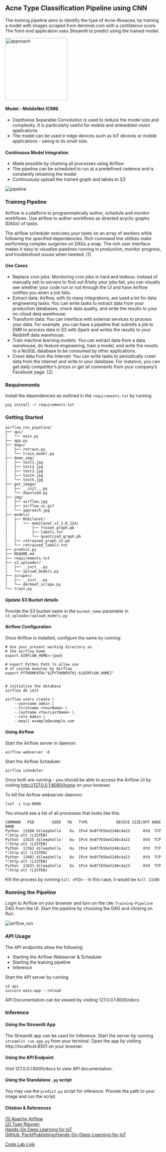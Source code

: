 ## Acne Type Classification Pipeline using CNN 

The training pipeline aims to identify the type of Acne-Rosacea, by training a model with images scraped from dermnet.com with a confidence score.
The front-end application uses Streamlit to predict using the trained model.

<img src="/airflow_cnn_pipeline/img/approach.jpg" alt="approach" width="200"/>


#### Model - MobileNet (CNN) 
- Depthwise Separable Convolution is used to reduce the model size and complexity. It is particularly useful for mobile and embedded vision applications
- The model can be used in edge devices such as IoT devices or mobile applications - owing to its small size.

#### Continuous Model Integration

- Made possible by chaining all processes using Airflow
- The pipeline can be scheduled to run at a predefined cadence and is constantly retraining the model
- Continuously upload the trained graph and labels to S3

![pipeline](/airflow_cnn_pipeline/img/airflow.jpg)

### Training Pipeline

Airflow is a platform to programmatically author, schedule and monitor workflows.
Use airflow to author workflows as directed acyclic graphs (DAGs) of tasks. 

The airflow scheduler executes your tasks on an array of workers while following the specified dependencies. Rich command line utilities make performing complex surgeries on DAGs a snap. The rich user interface makes it easy to visualize pipelines running in production, monitor progress, and troubleshoot issues when needed. [1]

#### Use Cases

- Replace cron jobs: Monitoring cron jobs is hard and tedious. Instead of manually ssh to servers to find out if/why your jobs fail, you can visually see whether your code run or not through the UI and have Airflow notifies you when a job fails.
- Extract data: Airflow, with its many integrations, are used a lot for data engineering tasks. You can write tasks to extract data from your production databases, check data quality, and write the results to your on-cloud data warehouse.
- Transform data: You can interface with external services to process your data. For example, you can have a pipeline that submits a job to EMR to process data in S3 with Spark and writes the results to your Redshift data warehouse.
- Train machine learning models: You can extract data from a data warehouse, do feature engineering, train a model, and write the results to a NoSQL database to be consumed by other applications.
- Crawl data from the Internet: You can write tasks to periodically crawl data from the Internet and write to your database. For instance, you can get daily competitor’s prices or get all comments from your company’s Facebook page. [2]

### Requirements

Install the dependencies as outlined in the `requirements.txt` by running
```
pip install -r requirements.txt
```

### Getting Started 

```
airflow_cnn_pipeline/
├── api/
│   └── main.py
├── app.py
├── dags/
│   ├── retrain.py
│   └── train_model.py
├── demo_img/
│   ├── test1.jpg
│   ├── test2.jpg
│   ├── test3.jpg
│   ├── test4.jpg
│   └── test5.jpg
├── get_image/
│   ├── __init__.py
│   └── download.py
├── img/
│   ├── airflow.jpg
│   ├── airflow_ui.gif
│   └── approach.jpg
├── models/
│   ├── Mobilenet/
│   │   └── mobilenet_v1_1.0_224/
│   │       ├── frozen_graph.pb
│   │       ├── labels.txt
│   │       └── quantized_graph.pb
│   ├── retrained_graph_v2.pb
│   └── retrained_labels.txt
├── predict.py
├── README.md
├── requirements.txt
├── s3_uploader/
│   ├── __init__.py
│   └── upload_models.py
├── scraper/
│   ├── __init__.py
│   └── dermnet_scrape.py
└── train.py
```


#### Update S3 Bucket details

Provide the S3 bucket name in the `bucket_name` parameter in `s3_uploader/upload_models.py`

#### Airflow Configuration

Once Airflow is installed, configure the same by running:

```
# Use your present working directory as
# the airflow home
export AIRFLOW_HOME=~(pwd)

# export Python Path to allow use
# of custom modules by Airflow
export PYTHONPATH="${PYTHONPATH}:${AIRFLOW_HOME}"


# initialize the database
airflow db init

airflow users create \
    --username admin \
    --firstname <YourName> \
    --lastname <YourLastName> \
    --role Admin \
    --email example@example.com
```

#### Using Airflow

Start the Airflow server in daemon
```
airflow webserver -D
```
Start the Airflow Scheduler
```
airflow scheduler
```

Once both are running - you should be able to access the Airflow UI by visiting http://127.0.0.1:8080/home on your browser.

To kill the Airflow webserver daemon:
```
lsof -i tcp:8080  
```
You should see a list of all processes that looks like this:
```
COMMAND   PID        USER   FD   TYPE             DEVICE SIZE/OFF NODE NAME
Python  13280 dileepholla    6u  IPv4 0x8f7b5be5240cda23      0t0  TCP *:http-alt (LISTEN)
Python  13325 dileepholla    6u  IPv4 0x8f7b5be5240cda23      0t0  TCP *:http-alt (LISTEN)
Python  13362 dileepholla    6u  IPv4 0x8f7b5be5240cda23      0t0  TCP *:http-alt (LISTEN)
Python  13401 dileepholla    6u  IPv4 0x8f7b5be5240cda23      0t0  TCP *:http-alt (LISTEN)
Python  13431 dileepholla    6u  IPv4 0x8f7b5be5240cda23      0t0  TCP *:http-alt (LISTEN)
```

Kill the process by running `kill <PID>` - in this case, it would be `kill 13280`

### Running the Pipeline

Login to Airflow on your browser and turn on the `CNN-Training-Pipeline` DAG from the UI. Start the pipeline by choosing the DAG and clicking on Run.

![airflow_run](/airflow_cnn_pipeline/img/airflow_ui.gif)


### API Usage

The API endpoints allow the following:
- Starting the Airflow Webserver & Scheduler
- Starting the training pipeline
- Inference

Start the API server by running
```
cd api
uvicorn main:app --reload
```

API Documentation can be viewed by visiting 127.0.0.1:8000/docs

### Inference

#### Using the Streamlit App

The Streamlit app can be used for Inference. Start the server by running `streamlit run app.py` from your terminal. Open the app by visiting http://localhost:8501 on your browser.

#### Using the API Endpoint

Visit 127.0.0.1:8000/docs to view API documentation.

#### Using the Standalone `.py` script

You may use the `predict.py` script for inference. Provide the path to your image and run the script.

#### Citation & References

[[1] Apache Airflow](https://airflow.apache.org/) <br>
[[2] Tuan Nguyen](https://towardsdatascience.com/getting-started-with-airflow-locally-and-remotely-d068df7fcb4) <br>
[Hands-On Deep Learning for IoT](https://www.packtpub.com/product/hands-on-deep-learning-for-iot/9781789616132) <br>
[GitHub: PacktPublishing/Hands-On-Deep-Learning-for-IoT](https://github.com/PacktPublishing/Hands-On-Deep-Learning-for-IoT) <br>

[Code Lab Link](https://codelabs-preview.appspot.com/?file_id=1CtkDbPBoAPG0bsOQuIq2d5i6UIiNXjIyKC4vkLh2gvc#0)

